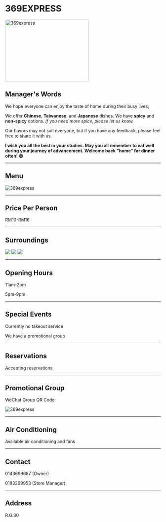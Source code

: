 ﻿# 369EXPRESS 

<img src="https://img.xmummap.com/G_369express_logo.webp" width="270" height="200" alt="369express">

## Manager's Words

We hope everyone can enjoy the taste of home during their busy lives;

We offer **Chinese**, **Taiwanese**, and **Japanese** dishes. We have **spicy** and **non-spicy** options. *If you need more spice, please let us know.*

Our flavors may not suit everyone, but if you have any feedback, please feel free to share it with us.

**I wish you all the best in your studies. May you all remember to eat well during your journey of advancement. Welcome back "home" for dinner often! :smile:**

----------

## Menu

<img src="https://img.xmummap.com/G_369express_menu.webp" alt="369express">

----------

## Price Per Person

RM10-RM16

----------

## Surroundings

<div class="image-slide">
<img src="https://img.xmummap.com/G_369express_surd%20%281%29.webp" />
<img src="https://img.xmummap.com/G_369express_surd%20%282%29.webp" />
<img src="https://img.xmummap.com/G_369express_surd%20%283%29.webp" />
</div>

----------

## Opening Hours

11am-2pm

5pm-9pm

----------

## Special Events

Currently no takeout service

We have a promotional group

----------

## Reservations

Accepting reservations

----------

## Promotional Group

WeChat Group QR Code:

<img src="https://img.xmummap.com/G_369express_wechatcode.webp" alt="369express">

----------

## Air Conditioning

Available air conditioning and fans

----------

## Contact

0143699687 (Owner)

0183269953 (Store Manager)

----------

## Address

R.G.30
